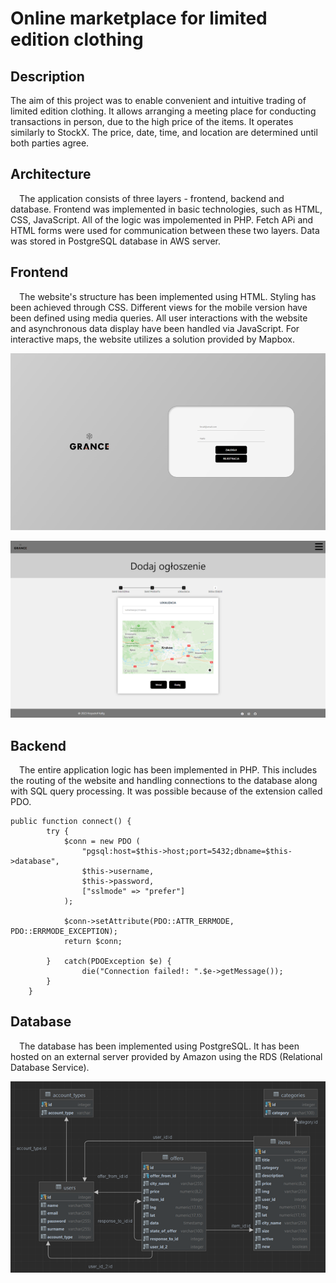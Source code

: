 
# Online marketplace for limited edition clothing

## Description

The aim of this project was to enable convenient and intuitive trading of limited edition clothing. It allows arranging a meeting place for conducting transactions in person, due to the high price of the items. It operates similarly to StockX. The price, date, time, and location are determined until both parties agree.

## Architecture

&emsp;The application consists of three layers - frontend, backend and database. Frontend was implemented in basic technologies, such as HTML, CSS, JavaScript. All of the logic was impolemented in PHP. Fetch APi and HTML forms were used for communication between these two layers. Data was stored in PostgreSQL database in AWS server.

## Frontend

&emsp;The website's structure has been implemented using HTML. Styling has been achieved through CSS. Different views for the mobile version have been defined using media queries. All user interactions with the website and asynchronous data display have been handled via JavaScript. For interactive maps, the website utilizes a solution provided by Mapbox.


![Alt text](/screenshots/login_page.png?raw=true "Desktop login page")

![Alt text](/screenshots/form.png?raw=true "Desktop form page")

## Backend

&emsp;The entire application logic has been implemented in PHP. This includes the routing of the website and handling connections to the database along with SQL query processing. It was possible because of the extension called PDO.

```
public function connect() {
        try {
            $conn = new PDO (
                "pgsql:host=$this->host;port=5432;dbname=$this->database",
                $this->username,
                $this->password,
                ["sslmode" => "prefer"]
            );

            $conn->setAttribute(PDO::ATTR_ERRMODE, PDO::ERRMODE_EXCEPTION);
            return $conn;

        }   catch(PDOException $e) {
                die("Connection failed!: ".$e->getMessage());
        }
    }
```

## Database

&emsp;The database has been implemented using PostgreSQL. It has been hosted on an external server provided by Amazon using the RDS (Relational Database Service).

![Alt text](/screenshots/database_erd.png?raw=true "Database")